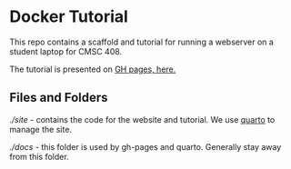 # Docker Tutorial

This repo contains a scaffold and tutorial for running a webserver on 
a student laptop for CMSC 408.

The tutorial is presented on [GH pages, here.](https://vcu-ssg.github.io/ssg-quarto-docker-tutorial/)

## Files and Folders

*./site* - contains the code for the website and tutorial. We use [quarto](https://quarto.org/docs/websites/) to manage the site.

*./docs* - this folder is used by gh-pages and quarto. Generally stay away from this folder.

